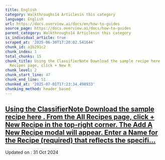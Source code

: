 ```yaml
---
title: English
category: Walkthroughs14 Articlesin this category
language: English
url: https://docs.overview.ai/docs/en/how-to-guides
source_page: https://docs.overview.ai/docs/how-to-guides
parent_category: Walkthroughs14 Articlesin this category
is_individual_article: true
scraped_at: '2025-06-30T17:20:02.541644'
chunk_id: a1b291c2
chunk_index: 1
total_chunks: 15
chunk_title: Using the ClassifierNote Download the sample recipe here . From the All
  Recipes page, click + New R
chunk_level: 2
chunk_start_line: 47
chunk_end_line: 51
chunked_at: '2025-07-01T17:23:34.498933'
chunking_method: header_based
---
```


## [Using the ClassifierNote Download the sample recipe here . From the All Recipes page, click + New Recipe in the top-right corner. The Add A New Recipe modal will appear. Enter a Name for the Recipe \(required\) that reflects the specifi...](/docs/creating-a-basic-single-roi-classifier-1)

Updated on : 31 Oct 2024
